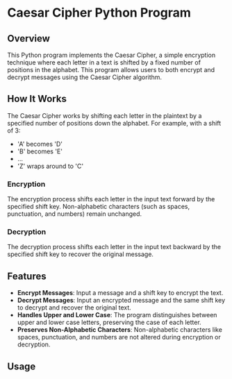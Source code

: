 # Caesar Cipher Python Program

## Overview

This Python program implements the Caesar Cipher, a simple encryption technique where each letter in a text is shifted by a fixed number of positions in the alphabet. This program allows users to both encrypt and decrypt messages using the Caesar Cipher algorithm.

## How It Works

The Caesar Cipher works by shifting each letter in the plaintext by a specified number of positions down the alphabet. For example, with a shift of 3:

- 'A' becomes 'D'
- 'B' becomes 'E'
- ...
- 'Z' wraps around to 'C'

### Encryption

The encryption process shifts each letter in the input text forward by the specified shift key. Non-alphabetic characters (such as spaces, punctuation, and numbers) remain unchanged.

### Decryption

The decryption process shifts each letter in the input text backward by the specified shift key to recover the original message.

## Features

- **Encrypt Messages**: Input a message and a shift key to encrypt the text.
- **Decrypt Messages**: Input an encrypted message and the same shift key to decrypt and recover the original text.
- **Handles Upper and Lower Case**: The program distinguishes between upper and lower case letters, preserving the case of each letter.
- **Preserves Non-Alphabetic Characters**: Non-alphabetic characters like spaces, punctuation, and numbers are not altered during encryption or decryption.

## Usage
